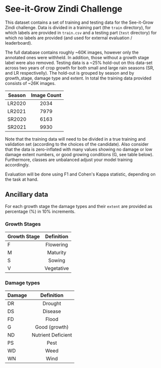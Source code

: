# See-it-Grow Zindi Challenge

This dataset contains a set of training and testing data for the
See-it-Grow Zindi challenge. Data is divided in a training part
(the `train` directory), for which labels are provided in `train.csv`
and a testing part (`test` directory) for which no labels are 
provided (and used for external evaluation / leaderboard).

The full database contains roughly ~60K images, however only the
annotated ones were withheld. In addition, those without a growth
stage label were also removed. Testing data is a ~25% hold-out on
this data-set across two years of crop growth for both small and
large rain seasons (SR, and LR respectivelly). The hold-out is grouped
by season and by growth_stage, damage type and extent. In total the 
training data provided consists of ~26K images. 

| Season   | Image Count   |
|----------|:-------------:|
| LR2020   | 2034          |
| LR2021   | 7979          |
| SR2020   | 6163          |
| SR2021   | 9930          |

Note that the training data will need to be divided in a true
training and validation set (according to the choices of the
candidate). Also consider that the data is zero-inflated with
many values showing no damage or low damage extent numbers,
or good growing conditions (G, see table below). Furthermore,
classes are unbalanced adjust your model training accordingly.

Evaluation will be done using F1 and Cohen's Kappa statistic,
depending on the task at hand.

## Ancillary data

For each growth stage the damage types and their `extent` 
are provided as percentage (%) in 10% increments.

### Growth Stages

| Growth Stage   | Definition       |
|----------------|:----------------:|
| F              | Flowering        |
| M              | Maturity         |
| S              | Sowing           |
| V              | Vegetative       |

### Damage types

| Damage          | Definition         |
|-----------------|:------------------:|
| DR              | Drought            |
| DS              | Disease            |
| FD              | Flood              |
| G               | Good (growth)      |
| ND              | Nutrient Deficient |
| PS              | Pest               |
| WD              | Weed               |
| WN              | Wind               |


